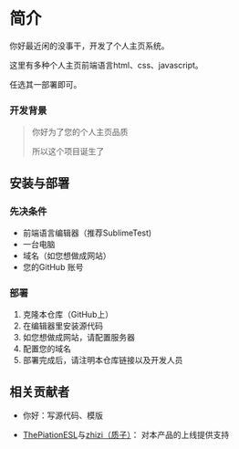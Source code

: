 # 简介

你好最近闲的没事干，开发了个人主页系统。

这里有多种个人主页前端语言html、css、javascript。

任选其一部署即可。
### 开发背景
> 你好为了您的个人主页品质
>
> 所以这个项目诞生了

## 安装与部署

### 先决条件

- 前端语言编辑器（推荐SublimeTest)
- 一台电脑
- 域名（如您想做成网站）
- 您的GitHub 账号

### 部署

1. 克隆本仓库（GitHub上）
2. 在编辑器里安装源代码
3. 如您想做成网站，请配置服务器
4. 配置您的域名
5. 部署完成后，请注明本仓库链接以及开发人员

## 相关贡献者

- 你好：写源代码、模版

- [ThePiationESL](https://githubfast.com/thepiatioonesl)与[zhizi（质子）](https://githubfast.com/zhiziqixingdeng)：
对本产品的上线提供支持
